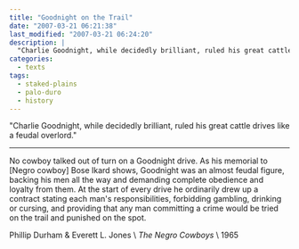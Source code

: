 ```yaml
---
title: "Goodnight on the Trail"
date: "2007-03-21 06:21:38"
last_modified: "2007-03-21 06:24:20"
description: |
  "Charlie Goodnight, while decidedly brilliant, ruled his great cattle drives like a feudal overlord."
categories:
  - texts
tags:
  - staked-plains
  - palo-duro
  - history  
---
```

"Charlie Goodnight, while decidedly brilliant, ruled his great cattle drives like a feudal overlord."
***

No cowboy talked out of turn on a Goodnight drive. As his memorial to [Negro cowboy] Bose Ikard shows, Goodnight was an almost feudal figure, backing his men all the way and demanding complete obedience and loyalty from them. At the start of every drive he ordinarily drew up a contract stating each man's responsibilities, forbidding gambling, drinking or cursing, and providing that any man committing a crime would be tried on the trail and punished on the spot.

Phillip Durham & Everett L. Jones  \\
_The Negro Cowboys_  \\
1965
